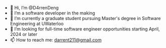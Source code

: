 - 👋 Hi, I’m @D4rrenDeng
- 👀 I’m a software developer in the making
- 🌱 I’m currently a graduate student pursuing Master's degree in Software Engineering at UWaterloo
- 💞️ I’m looking for full-time software engineer opportunities starting April, 2024 or later
- 📫 How to reach me: darrent211@gmail.com

<!---
D4rrenDeng/D4rrenDeng is a ✨ special ✨ repository because its `README.md` (this file) appears on your GitHub profile.
You can click the Preview link to take a look at your changes.
--->
